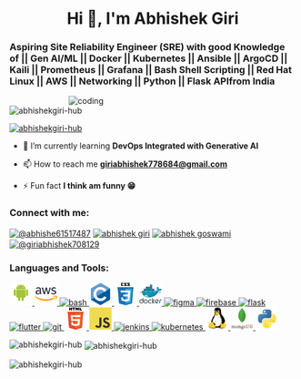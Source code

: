 <h1 align="center">Hi 👋, I'm Abhishek Giri</h1>
<h3 align="left">Aspiring Site Reliability Engineer (SRE) with good Knowledge of || Gen AI/ML || Docker || Kubernetes || Ansible || ArgoCD || Kaili || Prometheus || Grafana || Bash Shell Scripting || Red Hat Linux || AWS || Networking || Python || Flask APIfrom India</h3>

<img align="right" alt="coding" width="400" src="https://media2.giphy.com/media/v1.Y2lkPTc5MGI3NjExMTU0aDFsY2NjNmFxZnRzbHZxZmYwYzcwNHZyc2V0eXNveWszeTRoNSZlcD12MV9pbnRlcm5hbF9naWZfYnlfaWQmY3Q9Zw/odTTszSU3M3pb5I9eW/giphy.webp">

<p align="left"> <img src="https://komarev.com/ghpvc/?username=abhishekgiri-hub&label=Profile%20views&color=0e75b6&style=flat" alt="abhishekgiri-hub" /> </p>

<p align="left"> <a href="https://github.com/ryo-ma/github-profile-trophy"><img src="https://github-profile-trophy.vercel.app/?username=abhishekgiri-hub" alt="abhishekgiri-hub" /></a> </p>

- 🌱 I’m currently learning **DevOps Integrated with Generative AI**

- 📫 How to reach me **giriabhishek778684@gmail.com**

- ⚡ Fun fact **I think am funny 😁**

<h3 align="left">Connect with me:</h3>
<p align="left">
<a href="https://twitter.com/@abhishe61517487" target="blank"><img align="center" src="https://raw.githubusercontent.com/rahuldkjain/github-profile-readme-generator/master/src/images/icons/Social/twitter.svg" alt="@abhishe61517487" height="30" width="40" /></a>
<a href="https://linkedin.com/in/abhishek giri" target="blank"><img align="center" src="https://raw.githubusercontent.com/rahuldkjain/github-profile-readme-generator/master/src/images/icons/Social/linked-in-alt.svg" alt="abhishek giri" height="30" width="40" /></a>
<a href="https://fb.com/abhishek goswami" target="blank"><img align="center" src="https://raw.githubusercontent.com/rahuldkjain/github-profile-readme-generator/master/src/images/icons/Social/facebook.svg" alt="abhishek goswami" height="30" width="40" /></a>
<a href="https://instagram.com/@giriabhishek708129" target="blank"><img align="center" src="https://raw.githubusercontent.com/rahuldkjain/github-profile-readme-generator/master/src/images/icons/Social/instagram.svg" alt="@giriabhishek708129" height="30" width="40" /></a>
</p>

<h3 align="left">Languages and Tools:</h3>
<p align="left"> <a href="https://developer.android.com" target="_blank" rel="noreferrer"> <img src="https://raw.githubusercontent.com/devicons/devicon/master/icons/android/android-original-wordmark.svg" alt="android" width="40" height="40"/> </a> <a href="https://aws.amazon.com" target="_blank" rel="noreferrer"> <img src="https://raw.githubusercontent.com/devicons/devicon/master/icons/amazonwebservices/amazonwebservices-original-wordmark.svg" alt="aws" width="40" height="40"/> </a> <a href="https://www.gnu.org/software/bash/" target="_blank" rel="noreferrer"> <img src="https://www.vectorlogo.zone/logos/gnu_bash/gnu_bash-icon.svg" alt="bash" width="40" height="40"/> </a> <a href="https://www.cprogramming.com/" target="_blank" rel="noreferrer"> <img src="https://raw.githubusercontent.com/devicons/devicon/master/icons/c/c-original.svg" alt="c" width="40" height="40"/> </a> <a href="https://www.w3schools.com/css/" target="_blank" rel="noreferrer"> <img src="https://raw.githubusercontent.com/devicons/devicon/master/icons/css3/css3-original-wordmark.svg" alt="css3" width="40" height="40"/> </a> <a href="https://www.docker.com/" target="_blank" rel="noreferrer"> <img src="https://raw.githubusercontent.com/devicons/devicon/master/icons/docker/docker-original-wordmark.svg" alt="docker" width="40" height="40"/> </a> <a href="https://www.figma.com/" target="_blank" rel="noreferrer"> <img src="https://www.vectorlogo.zone/logos/figma/figma-icon.svg" alt="figma" width="40" height="40"/> </a> <a href="https://firebase.google.com/" target="_blank" rel="noreferrer"> <img src="https://www.vectorlogo.zone/logos/firebase/firebase-icon.svg" alt="firebase" width="40" height="40"/> </a> <a href="https://flask.palletsprojects.com/" target="_blank" rel="noreferrer"> <img src="https://www.vectorlogo.zone/logos/pocoo_flask/pocoo_flask-icon.svg" alt="flask" width="40" height="40"/> </a> <a href="https://flutter.dev" target="_blank" rel="noreferrer"> <img src="https://www.vectorlogo.zone/logos/flutterio/flutterio-icon.svg" alt="flutter" width="40" height="40"/> </a> <a href="https://git-scm.com/" target="_blank" rel="noreferrer"> <img src="https://www.vectorlogo.zone/logos/git-scm/git-scm-icon.svg" alt="git" width="40" height="40"/> </a> <a href="https://www.w3.org/html/" target="_blank" rel="noreferrer"> <img src="https://raw.githubusercontent.com/devicons/devicon/master/icons/html5/html5-original-wordmark.svg" alt="html5" width="40" height="40"/> </a> <a href="https://developer.mozilla.org/en-US/docs/Web/JavaScript" target="_blank" rel="noreferrer"> <img src="https://raw.githubusercontent.com/devicons/devicon/master/icons/javascript/javascript-original.svg" alt="javascript" width="40" height="40"/> </a> <a href="https://www.jenkins.io" target="_blank" rel="noreferrer"> <img src="https://www.vectorlogo.zone/logos/jenkins/jenkins-icon.svg" alt="jenkins" width="40" height="40"/> </a> <a href="https://kubernetes.io" target="_blank" rel="noreferrer"> <img src="https://www.vectorlogo.zone/logos/kubernetes/kubernetes-icon.svg" alt="kubernetes" width="40" height="40"/> </a> <a href="https://www.linux.org/" target="_blank" rel="noreferrer"> <img src="https://raw.githubusercontent.com/devicons/devicon/master/icons/linux/linux-original.svg" alt="linux" width="40" height="40"/> </a> <a href="https://www.mongodb.com/" target="_blank" rel="noreferrer"> <img src="https://raw.githubusercontent.com/devicons/devicon/master/icons/mongodb/mongodb-original-wordmark.svg" alt="mongodb" width="40" height="40"/> </a> <a href="https://www.python.org" target="_blank" rel="noreferrer"> <img src="https://raw.githubusercontent.com/devicons/devicon/master/icons/python/python-original.svg" alt="python" width="40" height="40"/> </a> </p>

<p><img align="left" src="https://github-readme-stats.vercel.app/api/top-langs?username=abhishekgiri-hub&show_icons=true&locale=en&layout=compact" alt="abhishekgiri-hub" /></p>

<p>&nbsp;<img align="center" src="https://github-readme-stats.vercel.app/api?username=abhishekgiri-hub&show_icons=true&locale=en" alt="abhishekgiri-hub" /></p>

<p><img align="center" src="https://github-readme-streak-stats.herokuapp.com/?user=abhishekgiri-hub&" alt="abhishekgiri-hub" /></p>
